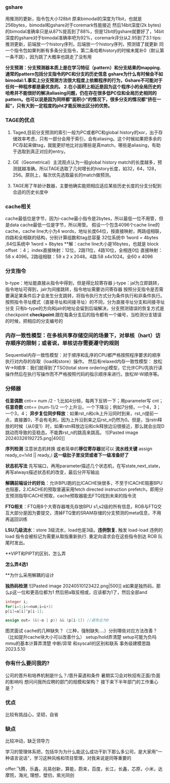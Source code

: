 ### gshare
用推测的更新，指令包大小128bit
原来bimodal的深度为11bit，也就是 256bytes，bimodal和gshare对于coremark性能接近
然后14bit深度(2k bytes)的bimodal准确率只是从87%提高到了88%，但是12bit的gshare就要好了，14bit深度的gshare对于bimodal准确率吧为92%，coremark评分从2.95到了3.1
tips:推测更新，前端放一个history序列，后端放一个history序列，预测错了就更新
同一个指令包如果判断有多条分支指令，第二条哈希history的时候末尾补0（默认第一条不跳），因为跳了大概率也跳走了没有用

**分支预测：分支预测器本质上是在学习特征（pattern）和分支结果的mapping. 通常的pattern包括分支指令的PC和分支的历史信息**
**gshare为什么有时候会不如bimodal:1.事实上分支预测方法很大程度上依赖程序的行为，Gshare不可能对于任何一种程序都是最优良的。
2.在小面积上相近是因为这个程序小的全局历史的哈希并不能很好的解决aliasing问题，仍在存在很多低PC位和全局历史相同的pattern。也可以说是因为同样都”面积小“的情况下，很多分支的情况都”挤在一起“，只有大到一定程度的pht才能反映出区分的优势。**

### TAGE的优点
1. Taged,目前分支预测的索引一般为PC或者PC和global history的xor，出于存储效率考虑，只有一部分会用于索引，会有aliasing。这个时候如果把多余的PC存起来做tag，就能更好地比对出哪些是真match，哪些是aliasing，有助于选取到真正对应的entry。  
  
2. GE（Geometrical）主流观点认为一般global history match的长度越多，预测就越准确。所以TAGE选取了几何增长的history长度，如32，64，128，256。原则上，每次优先选取最长的match做预测。
3. TAGE用了年龄计数器，主要他确实能把相应适应某些历史长度的分支分配到合适的历史长度中

### cache相关
cache最低位是字节，因为i-cache最小指令是2bytes，所以最低一位不用管，但是data cache最低一位是字节，所以用管。
假设一个包含4096个cache line的cache，cache line大小为4 words，地址长度64位，按直接映射，两路组相联，四路和全相联的结构，分别计算组数和tag总容量
32位系统中 1word = 4bytes ,64位系统中 1word = 8bytes
**解：cache line大小是16bytes，也就是 block offset ：4； index直接映射：12位，2路11位，4路10位，全相连0位
直接映射：58 x 4096。2路组相联：59 x 2 x 2048。4路:58 x4x1024。全60 x 4096

### 分支指令
b-type：地址能直接从指令中得到，但是得比较寄存器
j-type：jal为立即跳转，指令地址可得到，jalr为间接跳转，指令地址需要访问寄存器
按照分支指令是否需要满足某条件后才会发生分支跳转，将指令执行方式分为条件执行和非条件执行。
按照指令寻址模式（直接寻址和间接寻址）的不同，分为直接寻址分支和间接寻址分支
只有b-type的方向和jalr的地址会留到后端解决，分支预测错误的恢复方式是checkpoint
**checkpoint**:跟在每条分支后的指令都有一个编号，当检测分支错误的时候，把相应的分支编号的

### 内存一致性模型：在多核共享存储空间的场景下，对单核（hart）访存顺序的限制；或者说，单核访存需要遵守的规则
Sequential内存一致性模型：对于顺序和乱序的CPU都严格按照程序要求的顺序执行对内存的存取（load和store）操作。
然后有relaxed内存一致性模型： 放松W->R顺序：我们就得到了TSO(total store ordering)模型，它允许CPU先执行读操作然后在执行写操作而不严格按照代码的指示顺序来进行。放松W-W顺序等。

### 分频器
**任意偶数** cnt== num /2 - 1;比如4分频，每两下反转一下；用parameter写 cnt；
**任意奇数** cnt== (num-1)/2 一个上升沿，一个下降沿；例如7分频，一个4，3；一个3，4；
**异步复位同步释放**：如果rst_n和clk上升沿同时到来，rst_n提前一点，直接置0，不会有毛刺，因为上升沿到来之后rst_n仍然为0。但是，当rstn释放的时候（从0变1）时，如果rstn释放边沿和clk释放边沿很接近，那么就会出现D跳动而导致的亚稳态。不能靠rst_n的跳高来跳高。
![[Pasted image 20240326192725.png|400]]

**序列检测** 注意状态机转换 或者简单的**移位寄存器**就可以
**流水线关键** assign ready_o=!vld || ready_i **这一级肚子里没货或者下一级准备好了**

**状态机写法** 先写端口，再用parameter描述几个状态机，在写state,next_state，再写always描述状态机的改变，最后分开写输出

**解耦前端设计的好处**：允许BPU跑的比ICACHE快很多，不至于ICACHE阻塞BPU也阻塞，2.ICACHE的预取普遍采用fetch directed instruction prefetch，即用分支预测指导ICACHE预取，cache预取器能去FTQ找到未来的指令流

**FTQ相关**：FTQ用8个大寄存器堆先存放BPU s1,s2级的所有信息，ROB与FTQ交互大部分是因为要提交，清掉FTQ里的SRAM存储的分支预测的meta信息，不用再返回训练

**LSU几级流水**：store 3级流水，load也是3级。**违例恢复.** 触发 load-load 违例的 load 指令会被标记为需要从取指重新执行. 重定向请求会在这些指令到达 ROB 队尾时发出。

**VIPT和PIPT的区别，怎么弄

**怎么弄4选1**

**为什么采用解耦的设计

**独热码检测**
![[Pasted image 20240510123422.png|500]]
a如果是独热码，那么p这一位和更高位都为1
然后把a取反相或，应该都为1了，然后全部and
```verilog
integer i;
for(i=1;i<=num;i=i+1)
p[i]=a[i]^p[i-1];

assign out= (&(~a | p)) && (p[i-1]) //避免全为0
```


图灵面试
cache的几种缺失？（三种，强制缺失....）分别哪些对应方法改善？（比如提升cache块大小可以改善什么）
setup/hold弄清楚 setup可能为负吗
mmu的基本计算弄清楚
中断/异常 和syscall的区别和联系
事务级建模思路
2023.5.10



### 你有什么要问我的?
公司的晋升和培养机制是什么？/晋升渠道和条件
暑期实习会对秋招有正面/负面的影响吗
想问问我所应聘的部门的规模和架构？
接下来下半年部门的工作重心是？

### 优点
比较有挑战心，坚韧，自省

### 缺点
比较冲动，缺乏领导力


学习的管理体系把，包括华为为什么能这么成功干趴下那么多公司，是大家用“一种语言说话”，学习这种风格和项目管理，对我来说是同等重要的

offer:飞腾，乐鑫，兆易创新，算能，蔚来，百度，长江，长鑫，芯原，小米，达摩院，海光, 理想，壁仞，紫光同创









